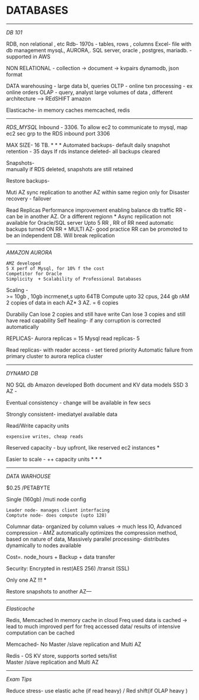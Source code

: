 # DATABASES 

---
*DB 101*

RDB, non relational , etc 
Rdb-  1970s - tables, rows , columns 
Excel- file with db management 
mysqL, AURORA,. SQL server, oracle , postgres, mariadb. - supported in AWS

NON RELATIONAL -  collection -> document -> kvpairs
	dynamodb, 
	json format 

DATA warehousing - 
	large data bI, queries
 	OLTP -  	online txn processing - ex online orders
	OLAP -  query, analyst large volumes of data , different architecture —> 		REdSHIFT amazon 

Elasticache- 
	in memory caches
	memcached, redis

---

*RDS_MYSQL*
Inbound -  3306.  To allow ec2 to communicate to mysql, map ec2 sec grp to the RDS inbound port 3306

MAX SIZE-  16 TB. * * * 
Automated backups-
	default
	daily snapshot
	retention - 35 days 
	If rds instance deleted- all backups cleared

Snapshots-  	
	manually
	if RDS deleted, snapshots are still retained

Restore backups-
	
Muti AZ	
	sync replication to another AZ within same region
	only for Disaster recovery - failover

Read Replicas 
	Performance improvement enabling
	balance db traffic 
	RR  - can be in another AZ. Or a different regionn * 
	Async repilication
	not available for Oracle/SQL server
	Upto 5 RR , RR of RR
	need automatic backups turned ON 
	RR + MULTI AZ- good practice
	RR can be 	promoted to be an independent DB. Will break replication

---
*AMAZON AURORA* 

	AMZ developed
	5 X perf of Mysql, for 10% f the cost 
	Competitor for Oracle
	Simplicity  + Scalability of Professional Databases 

Scaling -	
	>= 10gb , 10gb incrmenet,s upto 64TB
	Compute upto 32 cpus, 244 gb rAM
	2 copies of data in each AZ* 3 AZ.  = 6 copies
	
Durabiliy 
	Can lose 2 copies and still have write 
	Can lose 3 copies and still have read capability 
	Self healing- if any corruption is corrected automatically

REPLICAS-
	Aurora replicas = 15 
	Mysql read replicas- 5 
	
Read replicas- with reader access - set tiered priority 
Automatic failure from primary cluster to aurora replica cluster 

---
*DYNAMO DB* 

NO SQL db 
Amazon developed
Both document and KV data models
SSD
3 AZ - 

Eventual  consistency -
	change will be available in few secs

Strongly consistent-
	imediatyel available data 

Read/Write capacity units

	expensive writes, cheap reads

Reserved capacity - buy upfront, like reserved ec2 instances * 

Easier to scale - ++ capacity units  * * * 

---
*DATA WARHOUSE*

$0.25 /PETABYTE 

Single (160gb) /muti node config

	Leader node- manages client interfacing
	Comptute node- does compute (upto 128) 

Columnar data- organized by column values -> much less IO, 
Advanced compression -    AMZ automatically optimizes the compression method, based on nature of data, 
Massively parallel processing- distributes dynamically to nodes available 

Cost=. node_hours + Backup + data transfer 

Security:
	Encrypted in rest(AES 256) /transit (SSL)

Only one AZ !!! * 

Restore snapshots to another AZ—

---
*Elasticache* 


Redis, Memcached
In memory cache in cloud
Freq used data is cached -> lead to much improved perf for freq accessed data/ results of intensive computation can be cached 

Memcached- 
	No Master /slave replication and Multi AZ
	
Redis - 
	OS KV store, supports sorted sets/list	
	      Master /slave replication and Multi AZ

---
*Exam Tips*

	
Reduce stress- 
	use elastic ache (if read heavy)
	/ Red shift(if OLAP heavy )
